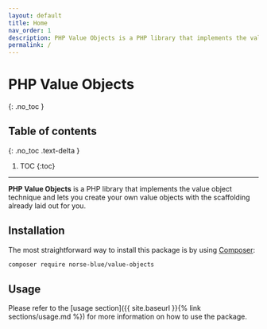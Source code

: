```yaml
---
layout: default
title: Home
nav_order: 1
description: PHP Value Objects is a PHP library that implements the value object technique and lets you create your own value objects with the scaffolding already laid out for you.
permalink: /
---
```


# PHP Value Objects
{: .no_toc }

## Table of contents
{: .no_toc .text-delta }

1. TOC
{:toc}

---

**PHP Value Objects** is a PHP library that implements the value object technique and lets you create your own value objects with the scaffolding already laid out for you.

## Installation

The most straightforward way to install this package is by using [Composer](https://getcomposer.org):

```bash
composer require norse-blue/value-objects
```

## Usage

Please refer to the [usage section]({{ site.baseurl }}{% link sections/usage.md %}) for more information on how to use the package.
